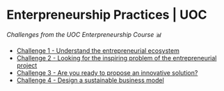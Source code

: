 <!-- *********************************************************************** -->
<!--                                                                         -->
<!--                                         =@@*   +@@+                     -->
<!--                                         =@@*   +@@+ :*%@@@%*:           -->
<!--                                         =@@*   =@@+.@@@=--%@@-          -->
<!--                                         :@@%. .#@@--@@*   +@@* .+%@@@   -->
<!-- README.md                                =%@@@@@@+ =@@*   =@@+.@@@+-=   -->
<!--                                            .---:   -@@#.  *@@--@@*      -->
<!-- By: aperez-b <aperez-b@uoc.edu>                     +@@@@@@@* +@@+      -->
<!--                                                       :-==:.  -@@#      -->
<!-- Created: 2023/04/11 18:14:20 by aperez-b                       +@@@%@   -->
<!-- Updated: 2023/06/13 17:14:54 by aperez-b                                -->
<!--                                                                         -->
<!-- *********************************************************************** -->

# Enterpreneurship Practices | UOC

*Challenges from the UOC Enterpreneurship Course 📊*

- [Challenge 1 - Understand the entrepreneurial ecosystem](./Challenge%201%20-%20Understand%20the%20entrepreneurial%20ecosystem)
- [Challenge 2 - Looking for the inspiring problem of the entrepreneurial project](./Challenge%202%20-%20Looking%20for%20the%20inspiring%20problem%20of%20the%20entrepreneurial%20project)
- [Challenge 3 - Are you ready to propose an innovative solution?](./Challenge%203.%20Are%20you%20ready%20to%20propose%20an%20innovative%20solution%3F)
- [Challenge 4 - Design a sustainable business model](./Challenge%204%20-%20Design%20a%20sustainable%20business%20model)
